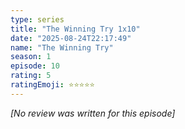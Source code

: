 ```yaml
---
type: series
title: "The Winning Try 1x10"
date: "2025-08-24T22:17:49"
name: "The Winning Try"
season: 1
episode: 10
rating: 5
ratingEmoji: ⭐️⭐️⭐️⭐️⭐️
---
```


*[No review was written for this episode]*
